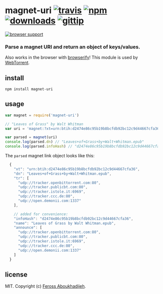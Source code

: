 # magnet-uri [![travis](https://img.shields.io/travis/feross/magnet-uri.svg)](https://travis-ci.org/feross/magnet-uri) [![npm](https://img.shields.io/npm/v/magnet-uri.svg)](https://npmjs.org/package/magnet-uri) [![downloads](https://img.shields.io/npm/dm/magnet-uri.svg)](https://npmjs.org/package/magnet-uri) [![gittip](https://img.shields.io/gittip/feross.svg)](https://www.gittip.com/feross/)

[![browser support](https://ci.testling.com/feross/magnet-uri.png)](https://ci.testling.com/feross/magnet-uri)

### Parse a magnet URI and return an object of keys/values.

Also works in the browser with [browserify](http://browserify.org/)! This module is used by [WebTorrent](http://webtorrent.io).

## install

```
npm install magnet-uri
```

## usage

```js
var magnet = require('magnet-uri')

// "Leaves of Grass" by Walt Whitman
var uri = 'magnet:?xt=urn:btih:d2474e86c95b19b8bcfdb92bc12c9d44667cfa36&dn=Leaves+of+Grass+by+Walt+Whitman.epub&tr=udp%3A%2F%2Ftracker.openbittorrent.com%3A80&tr=udp%3A%2F%2Ftracker.publicbt.com%3A80&tr=udp%3A%2F%2Ftracker.istole.it%3A6969&tr=udp%3A%2F%2Ftracker.ccc.de%3A80&tr=udp%3A%2F%2Fopen.demonii.com%3A1337'

var parsed = magnet(uri)
console.log(parsed.dn) // "Leaves+of+Grass+by+Walt+Whitman.epub"
console.log(parsed.infoHash) // "d2474e86c95b19b8bcfdb92bc12c9d44667cfa36"

```

The `parsed` magnet link object looks like this:

```js
  {
    "xt": "urn:btih:d2474e86c95b19b8bcfdb92bc12c9d44667cfa36",
    "dn": "Leaves+of+Grass+by+Walt+Whitman.epub",
    "tr": [
      "udp://tracker.openbittorrent.com:80",
      "udp://tracker.publicbt.com:80",
      "udp://tracker.istole.it:6969",
      "udp://tracker.ccc.de:80",
      "udp://open.demonii.com:1337"
    ],

    // added for convenience:
    "infoHash": "d2474e86c95b19b8bcfdb92bc12c9d44667cfa36",
    "name": "Leaves of Grass by Walt Whitman.epub",
    "announce": [
      "udp://tracker.openbittorrent.com:80",
      "udp://tracker.publicbt.com:80",
      "udp://tracker.istole.it:6969",
      "udp://tracker.ccc.de:80",
      "udp://open.demonii.com:1337"
    ]
  }
```

## license

MIT. Copyright (c) [Feross Aboukhadijeh](http://feross.org).
